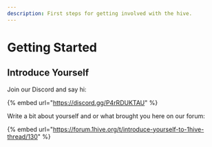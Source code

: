 ```yaml
---
description: First steps for getting involved with the hive.
---
```


# Getting Started

## Introduce Yourself

Join our Discord and say hi: 

{% embed url="https://discord.gg/P4rRDUKTAU" %}

Write a bit about yourself and or what brought you here on our forum: 

{% embed url="https://forum.1hive.org/t/introduce-yourself-to-1hive-thread/130" %}





